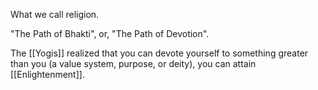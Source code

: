 What we call religion.

"The Path of Bhakti", or, "The Path of Devotion".

The [[Yogis]] realized that you can devote yourself to something greater than you (a value system, purpose, or deity), you can attain [[Enlightenment]].